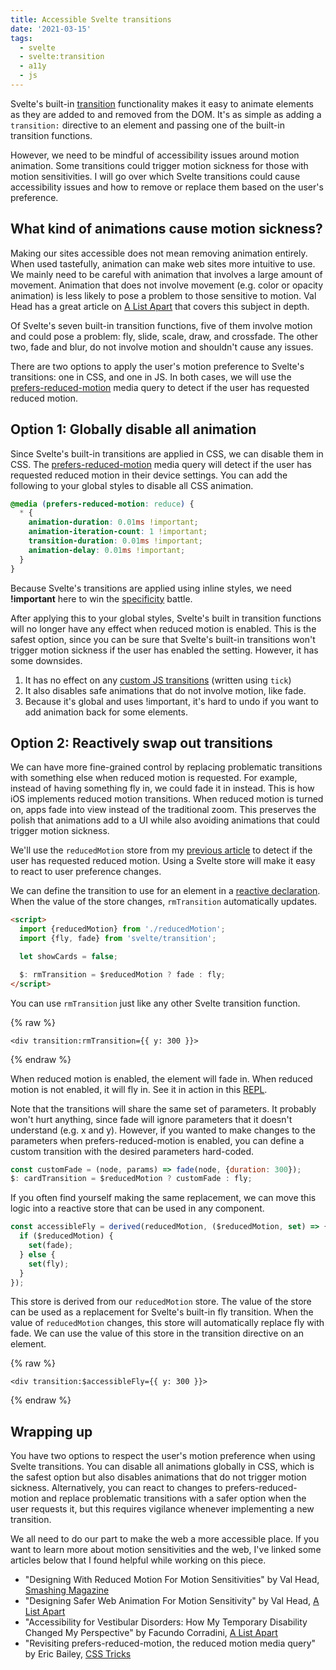 ```yaml
---
title: Accessible Svelte transitions
date: '2021-03-15'
tags:
  - svelte
  - svelte:transition
  - a11y
  - js
---
```


Svelte's built-in [transition](https://svelte.dev/tutorial/transition) functionality makes it easy to animate elements as they are added to and removed from the DOM. It's as simple as adding a `transition:` directive to an element and passing one of the built-in transition functions.

However, we need to be mindful of accessibility issues around motion animation. Some transitions could trigger motion sickness for those with motion sensitivities. I will go over which Svelte transitions could cause accessibility issues and how to remove or replace them based on the user's preference.

## What kind of animations cause motion sickness?

Making our sites accessible does not mean removing animation entirely. When used tastefully, animation can make web sites more intuitive to use. We mainly need to be careful with animation that involves a large amount of movement. Animation that does not involve movement (e.g. color or opacity animation) is less likely to pose a problem to those sensitive to motion. Val Head has a great article on [A List Apart](https://alistapart.com/article/designing-safer-web-animation-for-motion-sensitivity/) that covers this subject in depth.

Of Svelte's seven built-in transition functions, five of them involve motion and could pose a problem: fly, slide, scale, draw, and crossfade. The other two, fade and blur, do not involve motion and shouldn't cause any issues.

There are two options to apply the user's motion preference to Svelte's transitions: one in CSS, and one in JS. In both cases, we will use the [prefers-reduced-motion](https://developer.mozilla.org/en-US/docs/Web/CSS/@media/prefers-reduced-motion) media query to detect if the user has requested reduced motion.

## Option 1: Globally disable all animation

Since Svelte's built-in transitions are applied in CSS, we can disable them in CSS. The [prefers-reduced-motion](https://developer.mozilla.org/en-US/docs/Web/CSS/@media/prefers-reduced-motion) media query will detect if the user has requested reduced motion in their device settings. You can add the following to your global styles to disable all CSS animation.

```css
@media (prefers-reduced-motion: reduce) {
  * {
    animation-duration: 0.01ms !important;
    animation-iteration-count: 1 !important;
    transition-duration: 0.01ms !important;
    animation-delay: 0.01ms !important;
  }
}
```

Because Svelte's transitions are applied using inline styles, we need **!important** here to win the [specificity](https://developer.mozilla.org/en-US/docs/Web/CSS/Specificity) battle.

After applying this to your global styles, Svelte's built in transition functions will no longer have any effect when reduced motion is enabled. This is the safest option, since you can be sure that Svelte's built-in transitions won't trigger motion sickness if the user has enabled the setting. However, it has some downsides.

1. It has no effect on any [custom JS transitions](https://svelte.dev/tutorial/custom-js-transitions) (written using `tick`)
2. It also disables safe animations that do not involve motion, like fade.
3. Because it's global and uses !important, it's hard to undo if you want to add animation back for some elements.

## Option 2: Reactively swap out transitions

We can have more fine-grained control by replacing problematic transitions with something else when reduced motion is requested. For example, instead of having something fly in, we could fade it in instead. This is how iOS implements reduced motion transitions. When reduced motion is turned on, apps fade into view instead of the traditional zoom. This preserves the polish that animations add to a UI while also avoiding animations that could trigger motion sickness.

We'll use the `reducedMotion` store from my [previous article](/posts/svelte-prefers-reduced-motion-store/) to detect if the user has requested reduced motion. Using a Svelte store will make it easy to react to user preference changes.

We can define the transition to use for an element in a [reactive declaration](https://svelte.dev/tutorial/reactive-declarations). When the value of the store changes, `rmTransition` automatically updates.

```html
<script>
  import {reducedMotion} from './reducedMotion';
  import {fly, fade} from 'svelte/transition';

  let showCards = false;

  $: rmTransition = $reducedMotion ? fade : fly;
</script>
```

You can use `rmTransition` just like any other Svelte transition function.

{% raw %}

```svelte
<div transition:rmTransition={{ y: 300 }}>
```

{% endraw %}

When reduced motion is enabled, the element will fade in. When reduced motion is not enabled, it will fly in. See it in action in this [REPL](https://svelte.dev/repl/470f23fcce014693be8333016059c223?version=3.35.0).

Note that the transitions will share the same set of parameters. It probably won't hurt anything, since fade will ignore parameters that it doesn't understand (e.g. x and y). However, if you wanted to make changes to the parameters when prefers-reduced-motion is enabled, you can define a custom transition with the desired parameters hard-coded.

```js
const customFade = (node, params) => fade(node, {duration: 300});
$: cardTransition = $reducedMotion ? customFade : fly;
```

If you often find yourself making the same replacement, we can move this logic into a reactive store that can be used in any component.

```js
const accessibleFly = derived(reducedMotion, ($reducedMotion, set) => {
  if ($reducedMotion) {
    set(fade);
  } else {
    set(fly);
  }
});
```

This store is derived from our `reducedMotion` store. The value of the store can be used as a replacement for Svelte's built-in fly transition. When the value of `reducedMotion` changes, this store will automatically replace fly with fade. We can use the value of this store in the transition directive on an element.

{% raw %}

```svelte
<div transition:$accessibleFly={{ y: 300 }}>
```

{% endraw %}

## Wrapping up

You have two options to respect the user's motion preference when using Svelte transitions. You can disable all animations globally in CSS, which is the safest option but also disables animations that do not trigger motion sickness. Alternatively, you can react to changes to prefers-reduced-motion and replace problematic transitions with a safer option when the user requests it, but this requires vigilance whenever implementing a new transition.

We all need to do our part to make the web a more accessible place. If you want to learn more about motion sensitivities and the web, I've linked some articles below that I found helpful while working on this piece.

- "Designing With Reduced Motion For Motion Sensitivities" by Val Head, [Smashing Magazine](https://www.smashingmagazine.com/2020/09/design-reduced-motion-sensitivities/)
- "Designing Safer Web Animation For Motion Sensitivity" by Val Head, [A List Apart](https://alistapart.com/article/designing-safer-web-animation-for-motion-sensitivity/)
- "Accessibility for Vestibular Disorders: How My Temporary Disability Changed My Perspective" by Facundo Corradini, [A List Apart](https://alistapart.com/article/accessibility-for-vestibular/)
- "Revisiting prefers-reduced-motion, the reduced motion media query" by Eric Bailey, [CSS Tricks](https://css-tricks.com/revisiting-prefers-reduced-motion-the-reduced-motion-media-query/)
